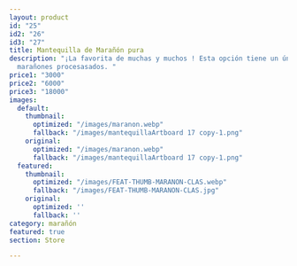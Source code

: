 ```yaml
---
layout: product
id: "25"
id2: "26"
id3: "27"
title: Mantequilla de Marañón pura
description: "¡La favorita de muchas y muchos ! Esta opción tiene un único ingrediente:
  marañones procesasados. "
price1: "3000"
price2: "6000"
price3: "18000"
images:
  default:
    thumbnail:
      optimized: "/images/maranon.webp"
      fallback: "/images/mantequillaArtboard 17 copy-1.png"
    original:
      optimized: "/images/maranon.webp"
      fallback: "/images/mantequillaArtboard 17 copy-1.png"
  featured:
    thumbnail:
      optimized: "/images/FEAT-THUMB-MARANON-CLAS.webp"
      fallback: "/images/FEAT-THUMB-MARANON-CLAS.jpg"
    original:
      optimized: ''
      fallback: ''
category: marañón
featured: true
section: Store

---
```

